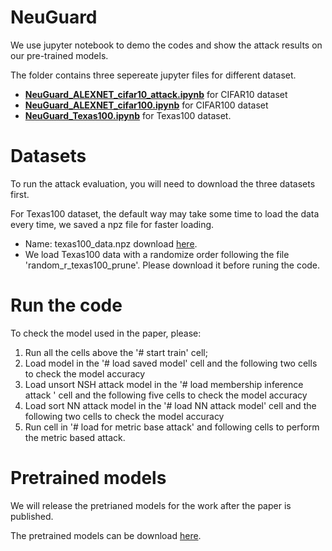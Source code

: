 # NeuGuard

We use jupyter notebook to demo the codes and show the attack results on our pre-trained models.

The folder contains three sepereate jupyter files for different dataset.

- **[NeuGuard_ALEXNET_cifar10_attack.ipynb](./NeuGuard_ALEXNET_cifar10_attack.ipynb)** for CIFAR10 dataset
- **[NeuGuard_ALEXNET_cifar100.ipynb](./NeuGuard_ALEXNET_cifar100.ipynb)** for CIFAR100 dataset
- **[NeuGuard_Texas100.ipynb](./NeuGuard_Texas100.ipynb)** for Texas100 dataset.


# Datasets
To run the attack evaluation, you will need to download the three datasets first.

For Texas100 dataset, the default way may take some time to load the data every time, we saved a npz file for faster loading. 
- Name: texas100_data.npz download [here](https://drive.google.com/file/d/1G9-oWyLqiSTDuB2ku6xYY7MVWOur6OOA/view?usp=sharing).
- We load Texas100 data with a randomize order following the file 'random_r_texas100_prune'. Please download it before runing the code.



# Run the code

To check the model used in the paper, please:
1. Run all the cells above the '# start train' cell;
2. Load model in the '# load saved model' cell and the following two cells to check the model accuracy
3. Load unsort NSH attack model in the '# load membership inference attack ' cell and the following five cells to check the model accuracy
4. Load sort NN attack model in the '# load NN attack model' cell and the following two cells to check the model accuracy
5. Run cell in '# load for metric base attack' and following cells to perform the metric based attack.


# Pretrained models 

We will release the pretrianed models for the work after the paper is published.

The pretrained models can be download [here](https://drive.google.com/drive/folders/1qjPOpicHpCoKcdmL2Iko5f7P6ho5MrIq?usp=sharing).

